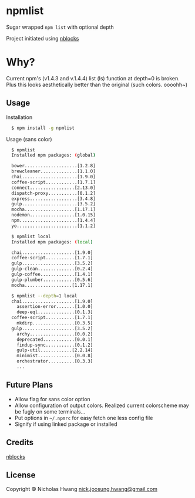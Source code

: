# npmlist

Sugar wrapped `npm list` with optional depth

Project initiated using [nblocks](https://github.com/geekjuice/nblocks)


# Why?
Current npm's (v1.4.3 and v.1.4.4) list (ls) function at depth=0 is broken. Plus
this looks aesthetically better than the original (such colors. oooohh~)


## Usage

Installation

```sh
  $ npm install -g npmlist
```

Usage (sans color)

```sh
  $ npmlist
  Installed npm packages: (global)

  bower....................[1.2.8]
  brewcleaner..............[1.1.0]
  chai.....................[1.9.0]
  coffee-script............[1.7.1]
  connect.................[2.13.0]
  dispatch-proxy...........[0.1.2]
  express..................[3.4.8]
  gulp.....................[3.5.2]
  mocha...................[1.17.1]
  nodemon.................[1.0.15]
  npm......................[1.4.4]
  yo.......................[1.1.2]

  $ npmlist local
  Installed npm packages: (local)

  chai....................[1.9.0]
  coffee-script...........[1.7.1]
  gulp....................[3.5.2]
  gulp-clean..............[0.2.4]
  gulp-coffee.............[1.4.1]
  gulp-plumber............[0.5.6]
  mocha..................[1.17.1]

  $ npmlist --depth=1 local
  chai....................[1.9.0]
    assertion-error.......[1.0.0]
    deep-eql..............[0.1.3]
  coffee-script...........[1.7.1]
    mkdirp................[0.3.5]
  gulp....................[3.5.2]
    archy.................[0.0.2]
    deprecated............[0.0.1]
    findup-sync...........[0.1.2]
    gulp-util............[2.2.14]
    minimist..............[0.0.8]
    orchestrator..........[0.3.3]
    ...
```

## Future Plans
* Allow flag for sans color option
* Allow configuration of output colors. Realized current colorscheme may be
  fugly on some terminals... 
* Put options in `~/.npmrc` for easy fetch one less config file
* Signify if using linked package or installed


## Credits

[nblocks](https://github.com/geekjuice/nblocks)


## License

Copyright &copy; Nicholas Hwang <nick.joosung.hwang@gmail.com>
